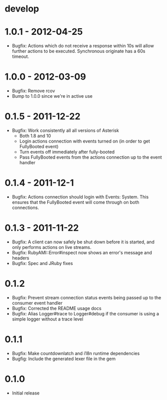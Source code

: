 # develop

# 1.0.1 - 2012-04-25
  * Bugfix: Actions which do not receive a response within 10s will allow further actions to be executed. Synchronous originate has a 60s timeout.

# 1.0.0 - 2012-03-09
  * Bugfix: Remove rcov
  * Bump to 1.0.0 since we're in active use

# 0.1.5 - 2011-12-22
  * Bugfix: Work consistently all all versions of Asterisk
    * Both 1.8 and 10
    * Login actions connection with events turned on (in order to get FullyBooted event)
    * Turn events off immediately after fully-booted
    * Pass FullyBooted events from the actions connection up to the event handler

# 0.1.4 - 2011-12-1
  * Bugfix: Actions connection should login with Events: System. This ensures that the FullyBooted event will come through on both connections.

# 0.1.3 - 2011-11-22
  * Bugfix: A client can now safely be shut down before it is started, and only performs actions on live streams.
  * Bugfix: RubyAMI::Error#inspect now shows an error's message and headers
  * Bugfix: Spec and JRuby fixes

# 0.1.2
  * Bugfix: Prevent stream connection status events being passed up to the consumer event handler
  * Bugfix: Corrected the README usage docs
  * Bugfix: Alias Logger#trace to Logger#debug if the consumer is using a simple logger without a trace level

# 0.1.1
  * Bugfix: Make countdownlatch and i18n runtime dependencies
  * Bugfig: Include the generated lexer file in the gem

# 0.1.0
  * Initial release
